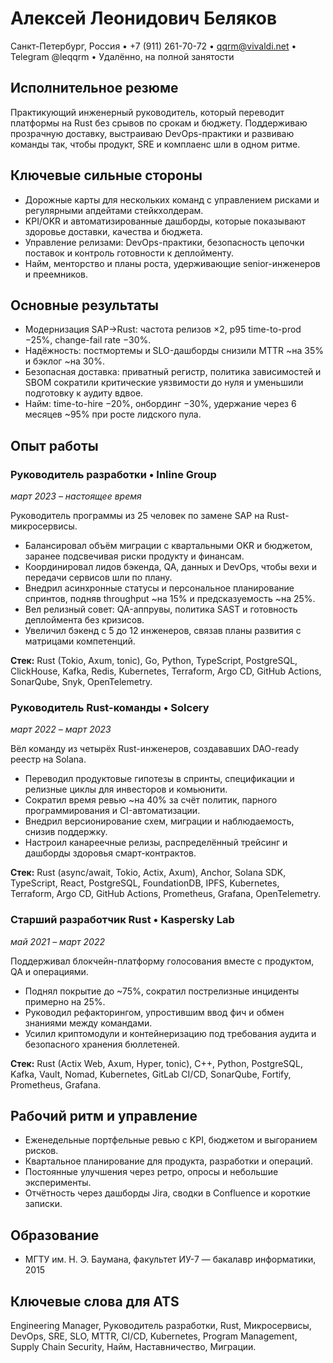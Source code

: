 # Алексей Леонидович Беляков
Санкт-Петербург, Россия • +7 (911) 261-70-72 • qqrm@vivaldi.net • Telegram @leqqrm • Удалённо, на полной занятости

## Исполнительное резюме
Практикующий инженерный руководитель, который переводит платформы на Rust без срывов по срокам и бюджету. Поддерживаю прозрачную доставку, выстраиваю DevOps-практики и развиваю команды так, чтобы продукт, SRE и комплаенс шли в одном ритме.

## Ключевые сильные стороны
- Дорожные карты для нескольких команд с управлением рисками и регулярными апдейтами стейкхолдерам.
- KPI/OKR и автоматизированные дашборды, которые показывают здоровье доставки, качества и бюджета.
- Управление релизами: DevOps-практики, безопасность цепочки поставок и контроль готовности к деплойменту.
- Найм, менторство и планы роста, удерживающие senior-инженеров и преемников.

## Основные результаты
- Модернизация SAP→Rust: частота релизов ×2, p95 time-to-prod −25%, change-fail rate −30%.
- Надёжность: постмортемы и SLO-дашборды снизили MTTR ~на 35% и бэклог ~на 30%.
- Безопасная доставка: приватный регистр, политика зависимостей и SBOM сократили критические уязвимости до нуля и уменьшили подготовку к аудиту вдвое.
- Найм: time-to-hire −20%, онбординг −30%, удержание через 6 месяцев ~95% при росте лидского пула.

## Опыт работы

### Руководитель разработки • Inline Group
*март 2023 – настоящее время*

Руководитель программы из 25 человек по замене SAP на Rust-микросервисы.
- Балансировал объём миграции с квартальными OKR и бюджетом, заранее подсвечивая риски продукту и финансам.
- Координировал лидов бэкенда, QA, данных и DevOps, чтобы вехи и передачи сервисов шли по плану.
- Внедрил асинхронные статусы и персональное планирование спринтов, подняв throughput ~на 15% и предсказуемость ~на 25%.
- Вел релизный совет: QA-аппрувы, политика SAST и готовность деплоймента без кризисов.
- Увеличил бэкенд с 5 до 12 инженеров, связав планы развития с матрицами компетенций.

**Стек:** Rust (Tokio, Axum, tonic), Go, Python, TypeScript, PostgreSQL, ClickHouse, Kafka, Redis, Kubernetes, Terraform, Argo CD, GitHub Actions, SonarQube, Snyk, OpenTelemetry.

### Руководитель Rust-команды • Solcery
*март 2022 – март 2023*

Вёл команду из четырёх Rust-инженеров, создававших DAO-ready реестр на Solana.
- Переводил продуктовые гипотезы в спринты, спецификации и релизные циклы для инвесторов и комьюнити.
- Сократил время ревью ~на 40% за счёт политик, парного программирования и CI-автоматизации.
- Внедрил версионирование схем, миграции и наблюдаемость, снизив поддержку.
- Настроил канареечные релизы, распределённый трейсинг и дашборды здоровья смарт-контрактов.

**Стек:** Rust (async/await, Tokio, Actix, Axum), Anchor, Solana SDK, TypeScript, React, PostgreSQL, FoundationDB, IPFS, Kubernetes, Terraform, Argo CD, GitHub Actions, Prometheus, Grafana, OpenTelemetry.

### Старший разработчик Rust • Kaspersky Lab
*май 2021 – март 2022*

Поддерживал блокчейн-платформу голосования вместе с продуктом, QA и операциями.
- Поднял покрытие до ~75%, сократил пострелизные инциденты примерно на 25%.
- Руководил рефакторингом, упростившим ввод фич и обмен знаниями между командами.
- Усилил криптомодули и контейнеризацию под требования аудита и безопасного хранения бюллетеней.

**Стек:** Rust (Actix Web, Axum, Hyper, tonic), C++, Python, PostgreSQL, Kafka, Vault, Nomad, Kubernetes, GitLab CI/CD, SonarQube, Fortify, Prometheus, Grafana.

## Рабочий ритм и управление
- Еженедельные портфельные ревью с KPI, бюджетом и выгоранием рисков.
- Квартальное планирование для продукта, разработки и операций.
- Постоянные улучшения через ретро, опросы и небольшие эксперименты.
- Отчётность через дашборды Jira, сводки в Confluence и короткие записки.

## Образование
- МГТУ им. Н. Э. Баумана, факультет ИУ-7 — бакалавр информатики, 2015

## Ключевые слова для ATS
Engineering Manager, Руководитель разработки, Rust, Микросервисы, DevOps, SRE, SLO, MTTR, CI/CD, Kubernetes, Program Management, Supply Chain Security, Найм, Наставничество, Миграции.
